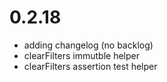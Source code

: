 # 0.2.18

- adding changelog (no backlog)
- clearFilters immutble helper 
- clearFilters assertion test helper